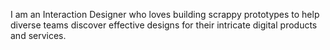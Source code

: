 I am an Interaction Designer who loves building scrappy prototypes to help diverse teams discover effective designs for their intricate digital products and services.
